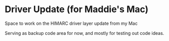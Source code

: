 # Driver Update (for Maddie's Mac)

Space to work on the HIMARC driver layer update from my Mac 

Serving as backup code area for now, and mostly for testing out code ideas. 
